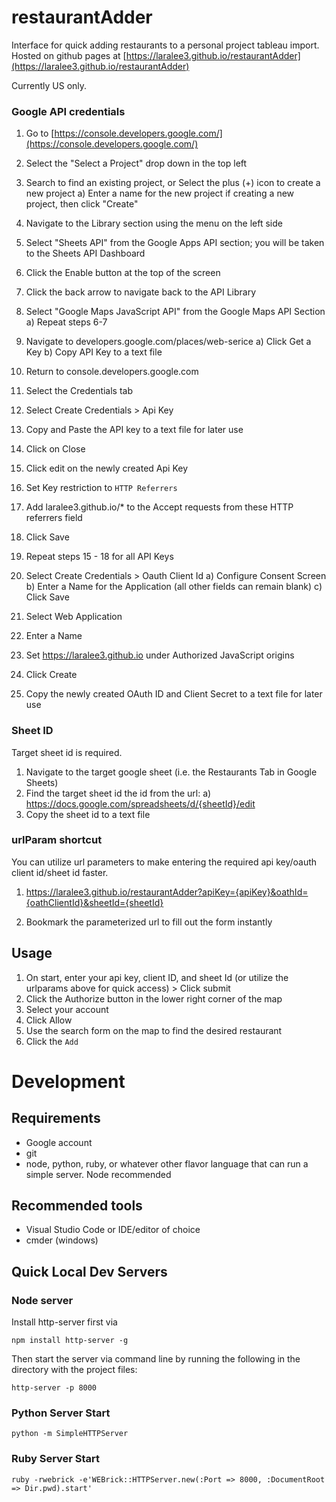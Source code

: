 # restaurantAdder
Interface for quick adding restaurants to a personal project tableau import. Hosted on github pages at [https://laralee3.github.io/restaurantAdder](https://laralee3.github.io/restaurantAdder)

Currently US only. 

### Google API credentials
1) Go to [https://console.developers.google.com/](https://console.developers.google.com/)
2) Select the "Select a Project" drop down in the top left
3) Search to find an existing project, or Select the plus (+) icon to create a new project
	a) Enter a name for the new project if creating a new project, then click "Create"
4) Navigate to the Library section using the menu on the left side
5) Select "Sheets API" from the Google Apps API section; you will be taken to the Sheets API Dashboard
6) Click the Enable button at the top of the screen
7) Click the back arrow to navigate back to the API Library
8) Select "Google Maps JavaScript API" from the Google Maps API Section
	a) Repeat steps 6-7
9) Navigate to developers.google.com/places/web-serice
	a) Click Get a Key
	b) Copy API Key to a text file
10) Return to console.developers.google.com
11) Select the Credentials tab
12) Select Create Credentials > Api Key
13) Copy and Paste the API key to a text file for later use
14) Click on Close
15) Click edit on the newly created Api Key
16) Set Key restriction to `HTTP Referrers` 
17) Add laralee3.github.io/* to the Accept requests from these HTTP referrers field
18) Click Save
19) Repeat steps 15 - 18 for all API Keys

20) Select Create Credentials > Oauth Client Id
	a) Configure Consent Screen
	b) Enter a Name for the Application (all other fields can remain blank)
	c) Click Save
21) Select Web Application
22) Enter a Name
23) Set https://laralee3.github.io under Authorized JavaScript origins
24) Click Create
25) Copy the newly created OAuth ID and Client Secret to a text file for later use

### Sheet ID
Target sheet id is required. 

1) Navigate to the target google sheet (i.e. the Restaurants Tab in Google Sheets)
2) Find the target sheet id the id from the url:
	a) https://docs.google.com/spreadsheets/d/{sheetId}/edit
3) Copy the sheet id to a text file

### urlParam shortcut
You can utilize url parameters to make entering the required api key/oauth client id/sheet id faster. 

1)  https://laralee3.github.io/restaurantAdder?apiKey={apiKey}&oathId={oathClientId}&sheetId={sheetId}

2) Bookmark the parameterized url to fill out the form instantly

## Usage
1) On start, enter your api key, client ID, and sheet Id (or utilize the urlparams above for quick access) > Click submit
2) Click the Authorize button in the lower right corner of the map
3) Select your account
4) Click Allow
3) Use the search form on the map to find the desired restaurant
4) Click the `Add`

# Development

## Requirements
- Google account
- git
- node, python, ruby, or whatever other flavor language that can run a simple server. Node recommended

## Recommended tools
- Visual Studio Code or IDE/editor of choice
- cmder (windows)

## Quick Local Dev Servers
### Node server
Install http-server first via

`npm install http-server -g`

Then start the server via command line by running the following in the directory with the project files:

`http-server -p 8000`

### Python Server Start
`python -m SimpleHTTPServer`

### Ruby Server Start
`ruby -rwebrick -e'WEBrick::HTTPServer.new(:Port => 8000, :DocumentRoot => Dir.pwd).start'`
